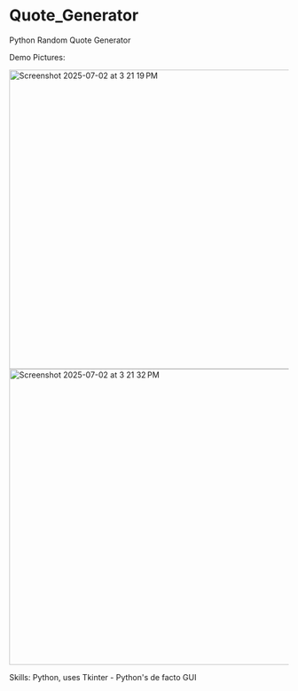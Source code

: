 # Quote_Generator
Python Random Quote Generator

Demo Pictures: 

<img width="539" alt="Screenshot 2025-07-02 at 3 21 19 PM" src="https://github.com/user-attachments/assets/c658ef62-ee7d-4a24-88de-96eebf818b64" />

<img width="533" alt="Screenshot 2025-07-02 at 3 21 32 PM" src="https://github.com/user-attachments/assets/7ac8c05d-3c67-4311-b8bb-7b64c9beb546" />

Skills: Python, uses Tkinter - Python's de facto GUI
